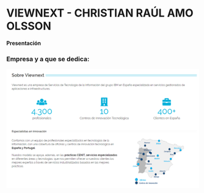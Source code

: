 # VIEWNEXT - CHRISTIAN RAÚL AMO OLSSON

**Presentación**
<h3> Empresa y a que se dedica: </h3>

<img src="Imagenes/Que es viewnext.PNG" width="700px">